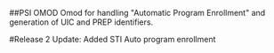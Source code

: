 ##PSI OMOD
Omod for handling "Automatic Program Enrollment" and generation of UIC and PREP identifiers.

#Release 2 Update:
Added STI Auto program enrollment
